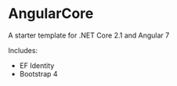 # AngularCore
A starter template for .NET Core 2.1 and Angular 7

Includes:
* EF Identity
* Bootstrap 4
